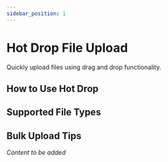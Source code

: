 ```yaml
---
sidebar_position: 1
---
```


# Hot Drop File Upload

Quickly upload files using drag and drop functionality.

## How to Use Hot Drop

## Supported File Types

## Bulk Upload Tips

*Content to be added*
